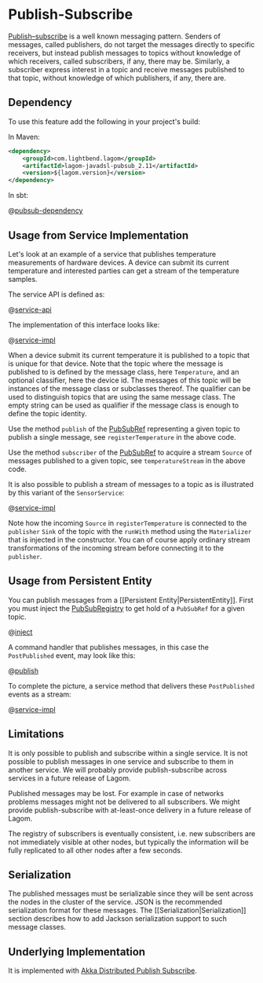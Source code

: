 # Publish-Subscribe

[Publish–subscribe](http://www.enterpriseintegrationpatterns.com/patterns/messaging/PublishSubscribeChannel.html) is a well known messaging pattern. Senders of messages, called publishers, do not target the messages directly to specific receivers, but instead publish messages to topics without knowledge of which receivers, called subscribers, if any, there may be. Similarly, a subscriber express interest in a topic and receive messages published to that topic, without knowledge of which publishers, if any, there are.

## Dependency

To use this feature add the following in your project's build:

In Maven:

```xml
<dependency>
    <groupId>com.lightbend.lagom</groupId>
    <artifactId>lagom-javadsl-pubsub_2.11</artifactId>
    <version>${lagom.version}</version>
</dependency>
```

In sbt:

@[pubsub-dependency](code/build-cluster.sbt)

## Usage from Service Implementation

Let's look at an example of a service that publishes temperature measurements of hardware devices. A device can submit its current temperature and interested parties can get a stream of the temperature samples.

The service API is defined as:

@[service-api](code/docs/home/pubsub/SensorService.java)

The implementation of this interface looks like:

@[service-impl](code/docs/home/pubsub/SensorServiceImpl.java)

When a device submit its current temperature it is published to a topic that is unique for that device. Note that the topic where the message is published to is defined by the message class, here `Temperature`, and an optional classifier, here the device id. The messages of this topic will be instances of the message class or subclasses thereof. The qualifier can be used to distinguish topics that are using the same message class. The empty string can be used as qualifier if the message class is enough to define the topic identity.

Use the method `publish` of the [PubSubRef](api/index.html?com/lightbend/lagom/javadsl/pubsub/PubSubRef.html) representing a given topic to publish a single message, see `registerTemperature` in the above code.

Use the method `subscriber` of the [PubSubRef](api/index.html?com/lightbend/lagom/javadsl/pubsub/PubSubRef.html) to acquire a stream `Source` of messages published to a given topic, see `temperatureStream` in the above code.

It is also possible to publish a stream of messages to a topic as is illustrated by this variant of the `SensorService`:

@[service-impl](code/docs/home/pubsub/SensorServiceImpl2.java)

Note how the incoming `Source` in `registerTemperature` is connected to the `publisher` `Sink` of the topic with the `runWith` method using the `Materializer` that is injected in the constructor. You can of course apply ordinary stream transformations of the incoming stream before connecting it to the `publisher`.

## Usage from Persistent Entity

You can publish messages from a [[Persistent Entity|PersistentEntity]]. First you must inject the [PubSubRegistry](api/index.html?com/lightbend/lagom/javadsl/pubsub/PubSubRegistry.html) to get hold of a `PubSubRef` for a given topic.

@[inject](code/docs/home/persistence/Post4.java)

A command handler that publishes messages, in this case the `PostPublished` event, may look like this:

@[publish](code/docs/home/persistence/Post4.java)

To complete the picture, a service method that delivers these `PostPublished` events as a stream:

@[service-impl](code/docs/home/persistence/BlogServiceImpl4.java)

## Limitations

It is only possible to publish and subscribe within a single service. It is not possible to publish messages in one service and subscribe to them in another service. We will probably provide publish-subscribe across services in a future release of Lagom.

Published messages may be lost. For example in case of networks problems messages might not be delivered to all subscribers. We might provide publish-subscribe with at-least-once delivery in a future release of Lagom.

The registry of subscribers is eventually consistent, i.e. new subscribers are not immediately visible at other nodes, but typically the information will be fully replicated to all other nodes after a few seconds.

## Serialization

The published messages must be serializable since they will be sent across the nodes in the cluster of the service. JSON is the recommended serialization format for these messages. The [[Serialization|Serialization]] section describes how to add Jackson serialization support to such message classes.

## Underlying Implementation

It is implemented with [Akka Distributed Publish Subscribe](http://doc.akka.io/docs/akka/2.4.4/java/distributed-pub-sub.html).
